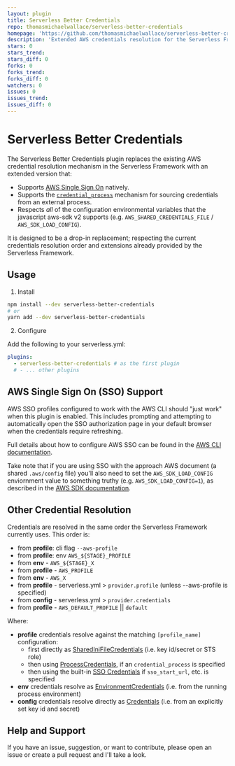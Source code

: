 ```yaml
---
layout: plugin
title: Serverless Better Credentials
repo: thomasmichaelwallace/serverless-better-credentials
homepage: 'https://github.com/thomasmichaelwallace/serverless-better-credentials'
description: 'Extended AWS credentials resolution for the Serverless Framework: including Single Sign On (SSO) and credential_process support.'
stars: 0
stars_trend: 
stars_diff: 0
forks: 0
forks_trend: 
forks_diff: 0
watchers: 0
issues: 0
issues_trend: 
issues_diff: 0
---
```



# Serverless Better Credentials

The Serverless Better Credentials plugin replaces the existing AWS credential resolution mechanism in the Serverless Framework with an extended version that:

* Supports [AWS Single Sign On](https://docs.aws.amazon.com/cli/latest/userguide/cli-configure-sso.html) natively.
* Supports the [`credential_process`](https://docs.aws.amazon.com/cli/latest/userguide/cli-configure-sourcing-external.html) mechanism for sourcing credentials from an external process.
* Respects _all_ of the configuration environmental variables that the javascript aws-sdk v2 supports (e.g. `AWS_SHARED_CREDENTIALS_FILE` / `AWS_SDK_LOAD_CONFIG`).

It is designed to be a drop-in replacement; respecting the current credentials resolution order and extensions already provided by the Serverless Framework.

## Usage

1. Install

```bash
npm install --dev serverless-better-credentials
# or
yarn add --dev serverless-better-credentials
```

2. Configure

Add the following to your serverless.yml:

```yaml
plugins:
  - serverless-better-credentials # as the first plugin
  # - ... other plugins
```

## AWS Single Sign On (SSO) Support

AWS SSO profiles configured to work with the AWS CLI should "just work" when this plugin is enabled. This includes prompting and attempting to automatically open the SSO authorization page in your default browser when the credentials require refreshing.

Full details about how to configure AWS SSO can be found in the [AWS CLI documentation](https://docs.aws.amazon.com/cli/latest/userguide/cli-configure-sso.html).

Take note that if you are using SSO with the approach AWS document (a shared `.aws/config` file) you'll also need to set the `AWS_SDK_LOAD_CONFIG` enviornment value to something truthy (e.g. `AWS_SDK_LOAD_CONFIG=1`), as described in the [AWS SDK documentation](https://docs.aws.amazon.com/sdk-for-javascript/v2/developer-guide/setting-region.html#setting-region-config-file).

## Other Credential Resolution

Credentials are resolved in the same order the Serverless Framework currently uses. This order is:

 * from **profile**: cli flag `--aws-profile`
 * from **profile**: env `AWS_${STAGE}_PROFILE`
 * from **env** - `AWS_${STAGE}_X`
 * from **profile** - `AWS_PROFILE`
 * from **env** - `AWS_X`
 * from **profile** - serverless.yml > `provider.profile` (unless --aws-profile is specified)
 * from **config** - serverless.yml > `provider.credentials`
 * from **profile** - `AWS_DEFAULT_PROFILE` || `default`

Where:
 * **profile** credentials resolve against the matching `[profile_name]` configuration:
   * first directly as [SharedIniFileCredentials](https://docs.aws.amazon.com/AWSJavaScriptSDK/latest/AWS/SharedIniFileCredentials.html) (i.e. key id/secret or STS role)
   * then using [ProcessCredentials](https://docs.aws.amazon.com/AWSJavaScriptSDK/latest/AWS/ProcessCredentials.html), if an `credential_process` is specified
   * then using the built-in [SSO Credentials](https://docs.aws.amazon.com/cli/latest/userguide/cli-configure-sso.html) if `sso_start_url`, etc. is specified
 * **env** credentials resolve as [EnvironmentCredentials](https://docs.aws.amazon.com/AWSJavaScriptSDK/latest/AWS/EnvironmentCredentials.html) (i.e. from the running process environment)
 * **config** credentials resolve directly as [Credentials](https://docs.aws.amazon.com/AWSJavaScriptSDK/latest/AWS/Credentials.html) (i.e. from an explicitly set key id and secret)

## Help and Support

If you have an issue, suggestion, or want to contribute, please open an issue or create a pull request and I'll take a look.
